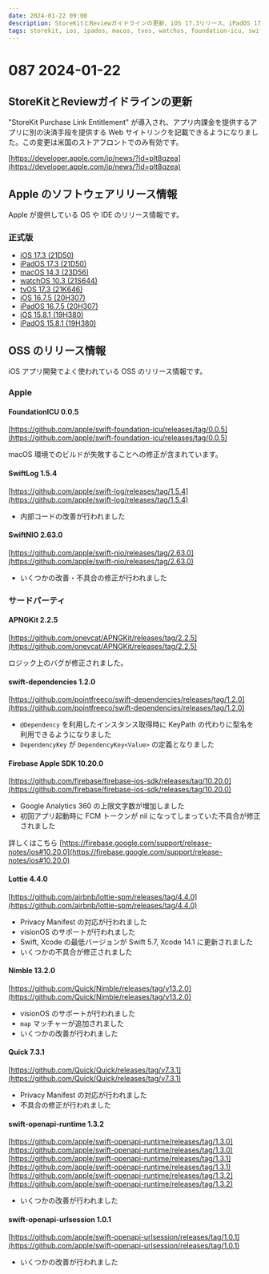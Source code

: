 ```yaml
---
date: 2024-01-22 09:00
description: StoreKitとReviewガイドラインの更新、iOS 17.3リリース、iPadOS 17.3リリース、SwiftLog 1.5.4リリース、SwiftNIO 2.63.0リリース、ほか
tags: storekit, ios, ipados, macos, tvos, watchos, foundation-icu, swift-log, swift-nio, apng-kit, swift-dependencies, firebase-apple-sdk, lottie, nimble, quick, swift-openapi-runtime, swift-openapi-urlsession
---
```

# 087 2024-01-22

## StoreKitとReviewガイドラインの更新

"StoreKit Purchase Link Entitlement" が導入され、アプリ内課金を提供するアプリに別の決済手段を提供する Web サイトリンクを記載できるようになりました。この変更は米国のストアフロントでのみ有効です。

[https://developer.apple.com/jp/news/?id=plt8qzea](https://developer.apple.com/jp/news/?id=plt8qzea)

## Apple のソフトウェアリリース情報

Apple が提供している OS や IDE のリリース情報です。

### 正式版

- [iOS 17.3 (21D50)](https://developer.apple.com/news/releases/?id=01222024i)
- [iPadOS 17.3 (21D50)](https://developer.apple.com/news/releases/?id=01222024h)
- [macOS 14.3 (23D56)](https://developer.apple.com/news/releases/?id=01222024g)
- [watchOS 10.3 (21S644)](https://developer.apple.com/news/releases/?id=01222024f)
- [tvOS 17.3 (21K646)](https://developer.apple.com/news/releases/?id=01222024e)
- [iOS 16.7.5 (20H307)](https://developer.apple.com/news/releases/?id=01222024d)
- [iPadOS 16.7.5 (20H307)](https://developer.apple.com/news/releases/?id=01222024c)
- [iOS 15.8.1 (19H380)](https://developer.apple.com/news/releases/?id=01222024b)
- [iPadOS 15.8.1 (19H380)](https://developer.apple.com/news/releases/?id=01222024a)


## OSS のリリース情報

iOS アプリ開発でよく使われている OSS のリリース情報です。

### Apple

#### FoundationICU 0.0.5

[https://github.com/apple/swift-foundation-icu/releases/tag/0.0.5](https://github.com/apple/swift-foundation-icu/releases/tag/0.0.5)

macOS 環境でのビルドが失敗することへの修正が含まれています。

#### SwiftLog 1.5.4

[https://github.com/apple/swift-log/releases/tag/1.5.4](https://github.com/apple/swift-log/releases/tag/1.5.4)

- 内部コードの改善が行われました

#### SwiftNIO 2.63.0

[https://github.com/apple/swift-nio/releases/tag/2.63.0](https://github.com/apple/swift-nio/releases/tag/2.63.0)

- いくつかの改善・不具合の修正が行われました

### サードパーティ

#### APNGKit 2.2.5

[https://github.com/onevcat/APNGKit/releases/tag/2.2.5](https://github.com/onevcat/APNGKit/releases/tag/2.2.5)

ロジック上のバグが修正されました。

#### swift-dependencies 1.2.0

[https://github.com/pointfreeco/swift-dependencies/releases/tag/1.2.0](https://github.com/pointfreeco/swift-dependencies/releases/tag/1.2.0)

- `@Dependency` を利用したインスタンス取得時に KeyPath の代わりに型名を利用できるようになりました
- `DependencyKey` が `DependencyKey<Value>` の定義となりました

#### Firebase Apple SDK 10.20.0

[https://github.com/firebase/firebase-ios-sdk/releases/tag/10.20.0](https://github.com/firebase/firebase-ios-sdk/releases/tag/10.20.0)

- Google Analytics 360 の上限文字数が増加しました
- 初回アプリ起動時に FCM トークンが nil になってしまっていた不具合が修正されました

詳しくはこちら [https://firebase.google.com/support/release-notes/ios#10.20.0](https://firebase.google.com/support/release-notes/ios#10.20.0)


#### Lottie 4.4.0

[https://github.com/airbnb/lottie-spm/releases/tag/4.4.0](https://github.com/airbnb/lottie-spm/releases/tag/4.4.0)

- Privacy Manifest の対応が行われました
- visionOS のサポートが行われました
- Swift, Xcode の最低バージョンが Swift 5.7, Xcode 14.1 に更新されました
- いくつかの不具合が修正されました

#### Nimble 13.2.0

[https://github.com/Quick/Nimble/releases/tag/v13.2.0](https://github.com/Quick/Nimble/releases/tag/v13.2.0)

- visionOS のサポートが行われました
- `map` マッチャーが追加されました
- いくつかの改善が行われました

#### Quick 7.3.1

[https://github.com/Quick/Quick/releases/tag/v7.3.1](https://github.com/Quick/Quick/releases/tag/v7.3.1)

- Privacy Manifest の対応が行われました
- 不具合の修正が行われました

#### swift-openapi-runtime 1.3.2

[https://github.com/apple/swift-openapi-runtime/releases/tag/1.3.0](https://github.com/apple/swift-openapi-runtime/releases/tag/1.3.0) <br/>
[https://github.com/apple/swift-openapi-runtime/releases/tag/1.3.1](https://github.com/apple/swift-openapi-runtime/releases/tag/1.3.1)<br/>
[https://github.com/apple/swift-openapi-runtime/releases/tag/1.3.2](https://github.com/apple/swift-openapi-runtime/releases/tag/1.3.2)

- いくつかの改善が行われました

#### swift-openapi-urlsession 1.0.1

[https://github.com/apple/swift-openapi-urlsession/releases/tag/1.0.1](https://github.com/apple/swift-openapi-urlsession/releases/tag/1.0.1)

- いくつかの改善が行われました

